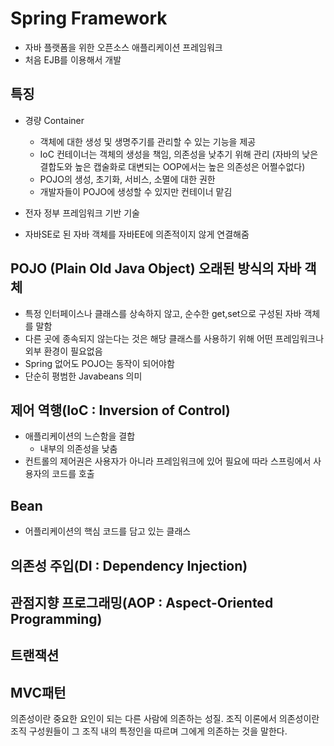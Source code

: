 # Spring Framework
+ 자바 플랫폼을 위한 오픈소스 애플리케이션 프레임워크
+ 처음 EJB를 이용해서 개발

## 특징
+ 경량 Container
  + 객체에 대한 생성 및 생명주기를 관리할 수 있는 기능을 제공
  + IoC 컨테이너는 객체의 생성을 책임, 의존성을 낮추기 위해 관리 (자바의 낮은 결합도와 높은 캡술화로 대변되는 OOP에서는 높은 의존성은 어쩔수없다)
  + POJO의 생성, 초기화, 서비스, 소멸에 대한 권한
  + 개발자들이 POJO에 생성할 수 있지만 컨테이너 맡김
  
+ 전자 정부 프레임워크 기반 기술
+ 자바SE로 된 자바 객체를 자바EE에 의존적이지 않게 연결해줌
## POJO (Plain Old Java Object) 오래된 방식의 자바 객체
  + 특정 인터페이스나 클래스를 상속하지 않고, 순수한 get,set으로 구성된 자바 객체를 말함
  + 다른 곳에 종속되지 않는다는 것은 해당 클래스를 사용하기 위해 어떤 프레임워크나 외부 환경이 필요없음
  + Spring 없어도 POJO는 동작이 되어야함
  + 단순히 평범한 Javabeans 의미

## 제어 역행(IoC : Inversion of Control)
  + 애플리케이션의 느슨함을 결합
    + 내부의 의존성을 낮춤
  + 컨트롤의 제어권은 사용자가 아니라 프레임워크에 있어 필요에 따라 스프링에서 사용자의 코드를 호출

## Bean
  + 어플리케이션의 핵심 코드를 담고 있는 클래스
## 의존성 주입(DI : Dependency Injection)

## 관점지향 프로그래밍(AOP : Aspect-Oriented Programming)

## 트랜잭션

## MVC패턴


의존성이란 중요한 요인이 되는 다른 사람에 의존하는 성질. 
조직 이론에서 의존성이란 조직 구성원들이 그 조직 내의 특정인을 따르며 그에게 의존하는 것을 말한다.
